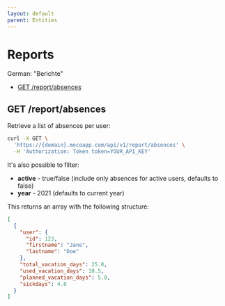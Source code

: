 ```yaml
---
layout: default
parent: Entities
---
```


# Reports

German: "Berichte"

<!-- TOC -->

- [GET /report/absences](#get-reportabsences)

<!-- /TOC -->

## GET /report/absences

Retrieve a list of absences per user:

```bash
curl -X GET \
  'https://{domain}.mocoapp.com/api/v1/report/absences' \
  -H 'Authorization: Token token=YOUR_API_KEY'
```

It's also possible to filter:

- **active** - true/false (include only absences for active users, defaults to false)
- **year** - 2021 (defaults to current year)

This returns an array with the following structure:

```json
[
  {
    "user": {
      "id": 123,
      "firstname": "Jane",
      "lastname": "Doe"
    },
    "total_vacation_days": 25.0,
    "used_vacation_days": 10.5,
    "planned_vacation_days": 5.0,
    "sickdays": 4.0
  }
]
```

